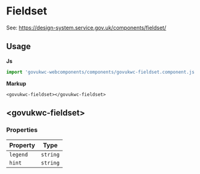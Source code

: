 # Fieldset

See: https://design-system.service.gov.uk/components/fieldset/

## Usage

**Js**

```javascript
import 'govukwc-webcomponents/components/govukwc-fieldset.component.js';
```

**Markup**

```markup
<govukwc-fieldset></govukwc-fieldset>
```



## &lt;govukwc-fieldset&gt;


### Properties

| Property  |  Type     |
|-----------|-----------|
| `legend` | `string` |
| `hint` | `string` |





